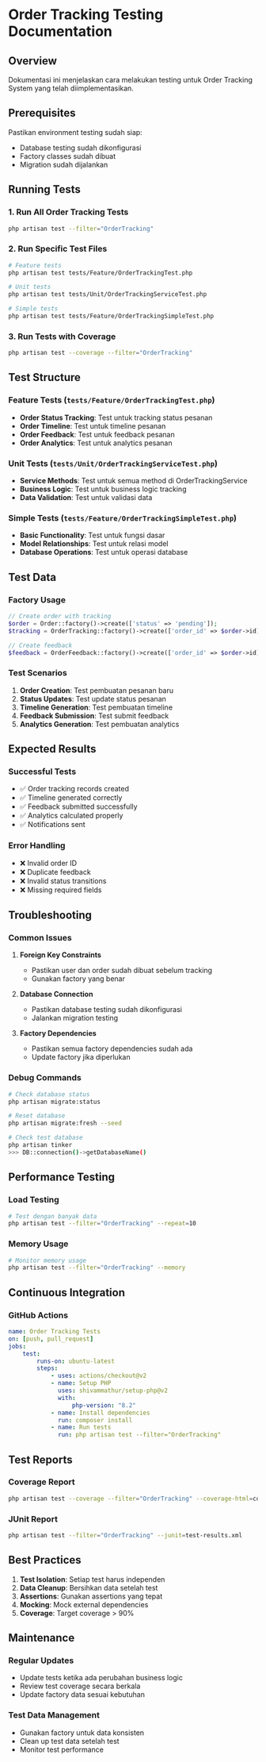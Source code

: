 # Order Tracking Testing Documentation

## Overview

Dokumentasi ini menjelaskan cara melakukan testing untuk Order Tracking System yang telah diimplementasikan.

## Prerequisites

Pastikan environment testing sudah siap:

-   Database testing sudah dikonfigurasi
-   Factory classes sudah dibuat
-   Migration sudah dijalankan

## Running Tests

### 1. Run All Order Tracking Tests

```bash
php artisan test --filter="OrderTracking"
```

### 2. Run Specific Test Files

```bash
# Feature tests
php artisan test tests/Feature/OrderTrackingTest.php

# Unit tests
php artisan test tests/Unit/OrderTrackingServiceTest.php

# Simple tests
php artisan test tests/Feature/OrderTrackingSimpleTest.php
```

### 3. Run Tests with Coverage

```bash
php artisan test --coverage --filter="OrderTracking"
```

## Test Structure

### Feature Tests (`tests/Feature/OrderTrackingTest.php`)

-   **Order Status Tracking**: Test untuk tracking status pesanan
-   **Order Timeline**: Test untuk timeline pesanan
-   **Order Feedback**: Test untuk feedback pesanan
-   **Order Analytics**: Test untuk analytics pesanan

### Unit Tests (`tests/Unit/OrderTrackingServiceTest.php`)

-   **Service Methods**: Test untuk semua method di OrderTrackingService
-   **Business Logic**: Test untuk business logic tracking
-   **Data Validation**: Test untuk validasi data

### Simple Tests (`tests/Feature/OrderTrackingSimpleTest.php`)

-   **Basic Functionality**: Test untuk fungsi dasar
-   **Model Relationships**: Test untuk relasi model
-   **Database Operations**: Test untuk operasi database

## Test Data

### Factory Usage

```php
// Create order with tracking
$order = Order::factory()->create(['status' => 'pending']);
$tracking = OrderTracking::factory()->create(['order_id' => $order->id]);

// Create feedback
$feedback = OrderFeedback::factory()->create(['order_id' => $order->id]);
```

### Test Scenarios

1. **Order Creation**: Test pembuatan pesanan baru
2. **Status Updates**: Test update status pesanan
3. **Timeline Generation**: Test pembuatan timeline
4. **Feedback Submission**: Test submit feedback
5. **Analytics Generation**: Test pembuatan analytics

## Expected Results

### Successful Tests

-   ✅ Order tracking records created
-   ✅ Timeline generated correctly
-   ✅ Feedback submitted successfully
-   ✅ Analytics calculated properly
-   ✅ Notifications sent

### Error Handling

-   ❌ Invalid order ID
-   ❌ Duplicate feedback
-   ❌ Invalid status transitions
-   ❌ Missing required fields

## Troubleshooting

### Common Issues

1. **Foreign Key Constraints**

    - Pastikan user dan order sudah dibuat sebelum tracking
    - Gunakan factory yang benar

2. **Database Connection**

    - Pastikan database testing sudah dikonfigurasi
    - Jalankan migration testing

3. **Factory Dependencies**
    - Pastikan semua factory dependencies sudah ada
    - Update factory jika diperlukan

### Debug Commands

```bash
# Check database status
php artisan migrate:status

# Reset database
php artisan migrate:fresh --seed

# Check test database
php artisan tinker
>>> DB::connection()->getDatabaseName()
```

## Performance Testing

### Load Testing

```bash
# Test dengan banyak data
php artisan test --filter="OrderTracking" --repeat=10
```

### Memory Usage

```bash
# Monitor memory usage
php artisan test --filter="OrderTracking" --memory
```

## Continuous Integration

### GitHub Actions

```yaml
name: Order Tracking Tests
on: [push, pull_request]
jobs:
    test:
        runs-on: ubuntu-latest
        steps:
            - uses: actions/checkout@v2
            - name: Setup PHP
              uses: shivammathur/setup-php@v2
              with:
                  php-version: "8.2"
            - name: Install dependencies
              run: composer install
            - name: Run tests
              run: php artisan test --filter="OrderTracking"
```

## Test Reports

### Coverage Report

```bash
php artisan test --coverage --filter="OrderTracking" --coverage-html=coverage
```

### JUnit Report

```bash
php artisan test --filter="OrderTracking" --junit=test-results.xml
```

## Best Practices

1. **Test Isolation**: Setiap test harus independen
2. **Data Cleanup**: Bersihkan data setelah test
3. **Assertions**: Gunakan assertions yang tepat
4. **Mocking**: Mock external dependencies
5. **Coverage**: Target coverage > 90%

## Maintenance

### Regular Updates

-   Update tests ketika ada perubahan business logic
-   Review test coverage secara berkala
-   Update factory data sesuai kebutuhan

### Test Data Management

-   Gunakan factory untuk data konsisten
-   Clean up test data setelah test
-   Monitor test performance
